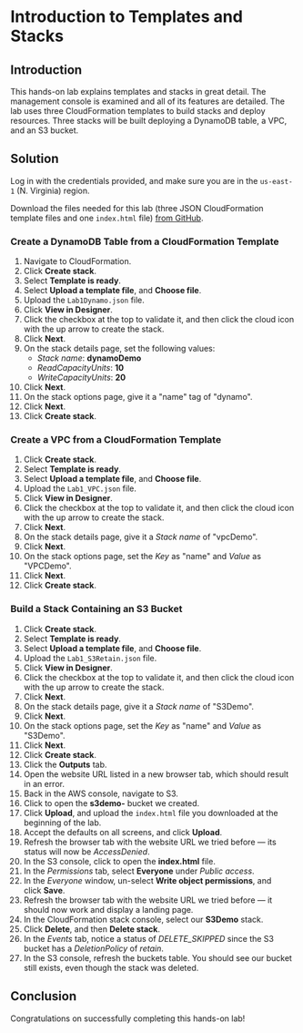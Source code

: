 # Introduction to Templates and Stacks

## Introduction

This hands-on lab explains templates and stacks in great detail. The management console is examined and all of its features are detailed. The lab uses three CloudFormation templates to build stacks and deploy resources. Three stacks will be built deploying a DynamoDB table, a VPC, and an S3 bucket.

## Solution

Log in with the credentials provided, and make sure you are in the `us-east-1` (N. Virginia) region.

Download the files needed for this lab (three JSON CloudFormation template files and one `index.html` file) [from GitHub](https://github.com/natonic/CloudFormation-Deep-Dive/tree/master/Labs/TemplatesAndStacks).

### Create a DynamoDB Table from a CloudFormation Template

1. Navigate to CloudFormation.
2. Click **Create stack**.
3. Select **Template is ready**.
4. Select **Upload a template file**, and **Choose file**.
5. Upload the `Lab1Dynamo.json` file.
6. Click **View in Designer**.
7. Click the checkbox at the top to validate it, and then click the cloud icon with the up arrow to create the stack.
8. Click **Next**.
9. On the stack details page, set the following values:
   - *Stack name*: **dynamoDemo**
   - *ReadCapacityUnits*: **10**
   - *WriteCapacityUnits*: **20**
10. Click **Next**.
11. On the stack options page, give it a "name" tag of "dynamo".
12. Click **Next**.
13. Click **Create stack**.

### Create a VPC from a CloudFormation Template

1. Click **Create stack**.
2. Select **Template is ready**.
3. Select **Upload a template file**, and **Choose file**.
4. Upload the `Lab1_VPC.json` file.
5. Click **View in Designer**.
6. Click the checkbox at the top to validate it, and then click the cloud icon with the up arrow to create the stack.
7. Click **Next**.
8. On the stack details page, give it a *Stack name* of "vpcDemo".
9. Click **Next**.
10. On the stack options page, set the *Key* as "name" and *Value* as "VPCDemo".
11. Click **Next**.
12. Click **Create stack**.

### Build a Stack Containing an S3 Bucket

1. Click **Create stack**.
2. Select **Template is ready**.
3. Select **Upload a template file**, and **Choose file**.
4. Upload the `Lab1_S3Retain.json` file.
5. Click **View in Designer**.
6. Click the checkbox at the top to validate it, and then click the cloud icon with the up arrow to create the stack.
7. Click **Next**.
8. On the stack details page, give it a *Stack name* of "S3Demo".
9. Click **Next**.
10. On the stack options page, set the *Key* as "name" and *Value* as "S3Demo".
11. Click **Next**.
12. Click **Create stack**.
13. Click the **Outputs** tab.
14. Open the website URL listed in a new browser tab, which should result in an error.
15. Back in the AWS console, navigate to S3.
16. Click to open the **s3demo-** bucket we created.
17. Click **Upload**, and upload the `index.html` file you downloaded at the beginning of the lab.
18. Accept the defaults on all screens, and click **Upload**.
19. Refresh the browser tab with the website URL we tried before — its status will now be *AccessDenied*.
20. In the S3 console, click to open the **index.html** file.
21. In the *Permissions* tab, select **Everyone** under *Public access*.
22. In the *Everyone* window, un-select **Write object permissions**, and click **Save**.
23. Refresh the browser tab with the website URL we tried before — it should now work and display a landing page.
24. In the CloudFormation stack console, select our **S3Demo** stack.
25. Click **Delete**, and then **Delete stack**.
26. In the *Events* tab, notice a status of *DELETE_SKIPPED* since the S3 bucket has a *DeletionPolicy* of *retain*.
27. In the S3 console, refresh the buckets table. You should see our bucket still exists, even though the stack was deleted.

## Conclusion

Congratulations on successfully completing this hands-on lab!
